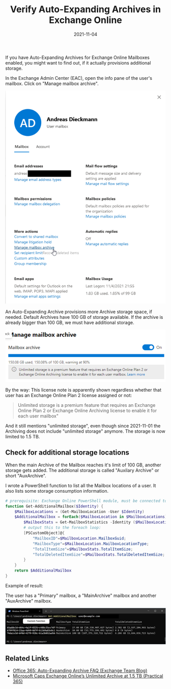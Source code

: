 ﻿---
aliases:
    - exchange-online-auto-expanding-archives
slug: Exchange-Online-Auto-Expanding-Archives
title: "Verify Auto-Expanding Archives in Exchange Online"
date: 2021-11-04
contenttags: [exchange, exchange online, powershell, archive mailbox]
image: /images/2021/2021-11-04_Get-AdditionalMailbox-AutoExpandingArchivesInfo.png
---

If you have Auto-Expanding Archives for Exchange Online Mailboxes enabled, you might want to find out, if it actually provisions additional storage.

In the Exchange Admin Center (EAC), open the info pane of the user's mailbox. Click on "Manage mailbox archive".

[![Exchange Admin Center - Mailbox Pane](/images/2021/2021-11-04_Exchange_Online_Mailbox.png "Exchange Admin Center - Mailbox Pane")](/images/2021/2021-11-04_Exchange_Online_Mailbox.png)

An Auto-Expanding Archive provisions more Archive storage space, if needed. Default Archives have 100 GB of storage available. If the archive is already bigger than 100 GB, we must have additional storage.

[![Exchange Admin Center - Archive Mailbox Usage](/images/2021/2021-11-04_Exchange_Online_Mailbox_Archive_Usage.png "Exchange Admin Center - Archive Mailbox Usage")](/images/2021/2021-11-04_Exchange_Online_Mailbox_Archive_Usage.png)

By the way: This license note is apparently shown regardless whether that user has an Exchange Online Plan 2 license assigned or not:

> Unlimited storage is a premium feature that requires an Exchange Online Plan 2 or Exchange Online Archiving license to enable it for each user mailbox"

And it still mentions "unlimited storage", even though since 2021-11-01 the Archiving does not include "unlimited storage" anymore. The storage is now limited to 1.5 TB.

## Check for additional storage locations

When the main Archive of the Mailbox reaches it's limit of 100 GB, another storage gets added. The additional storage is called "Auxilary Archive" or short "AuxArchive".

I wrote a PowerShell function to list all the Mailbox locations of a user. It also lists some storage consumption information. 

```powershell
# prerequisite: Exchange Online PowerShell module, must be connected to the service
function Get-AdditionalMailbox($Identity) {
    $MailboxLocations = (Get-MailboxLocation -User $Identity)
    $AdditionalMailbox = forEach($MailboxLocation in $MailboxLocations) {
        $MailboxStats = Get-MailboxStatistics -Identity ($MailboxLocation.MailboxGuid).ToString()
        # output this to the foreach loop:
        [PSCustomObject]@{
            "MailboxID"=$MailboxLocation.MailboxGuid;
            "MailboxType"=$MailboxLocation.MailboxLocationType;
            "TotalItemSize"=$MailboxStats.TotalItemSize;
            "TotalDeletedItemSize"=$MailboxStats.TotalDeletedItemSize;
        }
    }
    return $AdditionalMailbox
}
```

Example of result:

The user has a "Primary" mailbox, a "MainArchive" mailbox and another "AuxArchive" mailbox.

[![Exchange Online PowerShell - Custom command to retrieve all mailbox locations of a user mailbox](/images/2021/2021-11-04_Get-AdditionalMailbox-AutoExpandingArchivesInfo.png "Exchange Online PowerShell - Custom command to retrieve all mailbox locations of a user mailbox")](/images/2021/2021-11-04_Get-AdditionalMailbox-AutoExpandingArchivesInfo.png)

## Related Links

-   [Office 365: Auto-Expanding Archive FAQ (Exchange Team Blog)](https://techcommunity.microsoft.com/t5/exchange-team-blog/office-365-auto-expanding-archives-faq/ba-p/607784)
-   [Microsoft Caps Exchange Online’s Unlimited Archive at 1.5 TB (Practical 365)](https://practical365.com/microsoft-caps-exchange-onlines-unlimited-archive/)

